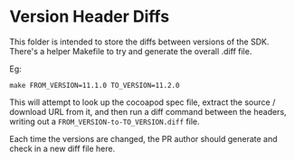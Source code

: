 # Version Header Diffs

This folder is intended to store the diffs between versions of the SDK.
There's a helper Makefile to try and generate the overall .diff file.

Eg:

```
make FROM_VERSION=11.1.0 TO_VERSION=11.2.0
```

This will attempt to look up the cocoapod spec file, extract the source / download URL from it, and then run a diff command between the headers, writing out a `FROM_VERSION-to-TO_VERSION.diff` file.

Each time the versions are changed, the PR author should generate and check in a new diff file here.
 